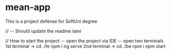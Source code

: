 # mean-app
This is a project defense for SoftUni degree

// -- Should update the readme later

// How to start the project
  -- open the project via IDE
  -- open two terminals
        1st terminal -> cd ./fe
                        npm i
                        ng serve
        2nd terminal -> cd ./be
                        npm i
                        npm start


